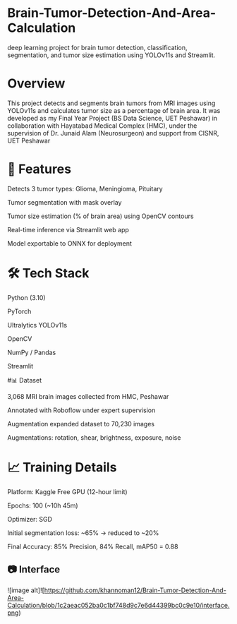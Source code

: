 # Brain-Tumor-Detection-And-Area-Calculation

deep learning project for brain tumor detection, classification, segmentation, and tumor size estimation using YOLOv11s and Streamlit.

# Overview
This project detects and segments brain tumors from MRI images using YOLOv11s and calculates tumor size as a percentage of brain area.
It was developed as my Final Year Project (BS Data Science, UET Peshawar) in collaboration with Hayatabad Medical Complex (HMC), under the supervision of Dr. Junaid Alam (Neurosurgeon) and support from CISNR, UET Peshawar

# 🚀 Features

Detects 3 tumor types: Glioma, Meningioma, Pituitary

Tumor segmentation with mask overlay

Tumor size estimation (% of brain area) using OpenCV contours

Real-time inference via Streamlit web app

Model exportable to ONNX for deployment

# 🛠️ Tech Stack
Python (3.10)

PyTorch

Ultralytics YOLOv11s

OpenCV

NumPy / Pandas

Streamlit

#📊 Dataset

3,068 MRI brain images collected from HMC, Peshawar

Annotated with Roboflow under expert supervision

Augmentation expanded dataset to 70,230 images

Augmentations: rotation, shear, brightness, exposure, noise

# 📈 Training Details

Platform: Kaggle Free GPU (12-hour limit)

Epochs: 100 (~10h 45m)

Optimizer: SGD

Initial segmentation loss: ~65% → reduced to ~20%

Final Accuracy: 85% Precision, 84% Recall, mAP50 = 0.88 

## 📷 Interface

![image alt]![https://github.com/khannoman12/Brain-Tumor-Detection-And-Area-Calculation/blob/1c2aeac052ba0c1bf748d9c7e6d44399bc0c9e10/interface.png)




